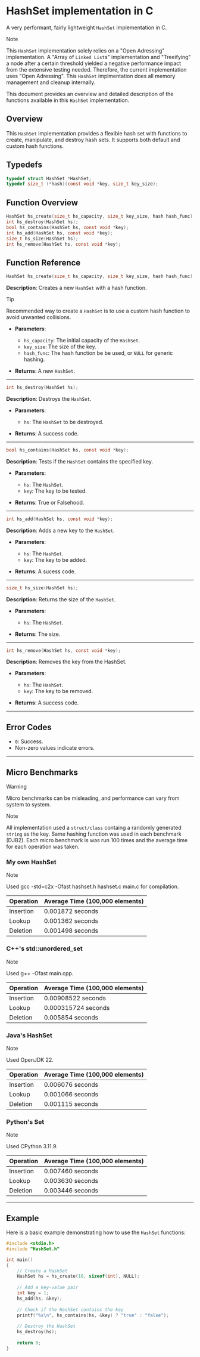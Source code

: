 # HashSet implementation in C

A very performant, fairly lightweight `HashSet` implementation in C.

> [!NOTE]
> This `HashSet` implementation solely relies on a "Open Adressing" implementation. A "Array of `Linked List`s" implementation and "Treeifying" a node after a certain threshold yielded a negative performance impact from the extensive testing needed. Therefore, the current implementation uses "Open Adressing". This `HashSet` implmentation does all memory management and cleanup internally.

This document provides an overview and detailed description of the functions available in this `HashSet` implementation.

## Overview

This `HashSet` implementation provides a flexible hash set with functions to create, manipulate, and destroy hash sets. It supports both default and custom hash functions.

## Typedefs
```c
typedef struct HashSet *HashSet;
typedef size_t (*hash)(const void *key, size_t key_size);
```


## Function Overview
```c
HashSet hs_create(size_t hs_capacity, size_t key_size, hash hash_func);
int hs_destroy(HashSet hs);
bool hs_contains(HashSet hs, const void *key);
int hs_add(HashSet hs, const void *key);
size_t hs_size(HashSet hs);
int hs_remove(HashSet hs, const void *key);
```
## Function Reference

```c 
HashSet hs_create(size_t hs_capacity, size_t key_size, hash hash_func)
```

**Description**: Creates a new `HashSet` with a hash function.

> [!TIP]
> Recommended way to create a `HashSet` is to use a custom hash function to avoid unwanted collisions.

- **Parameters**:
  - `hs_capacity`: The initial capacity of the `HashSet`.
  - `key_size`: The size of the key.
  - `hash_func`: The hash function be be used, or `NULL` for generic hashing.
  
- **Returns**: A new `HashSet`.

---

```c
int hs_destroy(HashSet hs);
```

**Description**: Destroys the `HashSet`.

- **Parameters**:
  - `hs`: The `HashSet` to be destroyed.
  
- **Returns**: A success code.

---

```c
bool hs_contains(HashSet hs, const void *key);
```

**Description**: Tests if the `HashSet` contains the specified key.

- **Parameters**:
  - `hs`: The `HashSet`.
  - `key`: The key to be tested.
  
- **Returns**: True or Falsehood.

---

```c
int hs_add(HashSet hs, const void *key);
```

**Description**: Adds a new key to the `HashSet`.

- **Parameters**:
  - `hs`: The `HashSet`.
  - `key`: The key to be added.
  
- **Returns**: A sucess code.

---

```c
size_t hs_size(HashSet hs);
```

**Description**: Returns the size of the `HashSet`.

- **Parameters**:
  - `hs`: The `HashSet`.
  
- **Returns**: The size.
  
---

```c
int hs_remove(HashSet hs, const void *key);
```

**Description**: Removes the key from the HashSet.

- **Parameters**:
  - `hs`: The `HashSet`.
  - `key`: The key to be removed.
  
- **Returns**: A success code.

---

## Error Codes

- `0`: Success.
- Non-zero values indicate errors.

---

## Micro Benchmarks

> [!WARNING]
> Micro benchmarks can be misleading, and performance can vary from system to system.

> [!NOTE]
> All implementation used a `struct/class` containg a randomly generated `string` as the key. Same hashing function was used in each benchmark (DJB2). Each micro benchmark is was run 100 times and the average time for each operation was taken. 

### My own HashSet

> [!NOTE]
> Used gcc -std=c2x -Ofast hashset.h hashset.c main.c for compilation.

| Operation   | Average Time (100,000 elements) |
|-------------|---------------------------------|
| Insertion   | 0.001872 seconds                |
| Lookup      | 0.001362 seconds                |
| Deletion    | 0.001498 seconds                |

### C++'s std::unordered_set

> [!NOTE]
> Used g++ -Ofast main.cpp.

| Operation   | Average Time (100,000 elements) |
|-------------|---------------------------------|
| Insertion   | 0.00908522 seconds              |
| Lookup      | 0.000315724 seconds             |
| Deletion    | 0.005854 seconds                |


### Java's HashSet

> [!NOTE]
> Used OpenJDK 22.

| Operation   | Average Time (100,000 elements) |
|-------------|---------------------------------|
| Insertion   | 0.006076 seconds                |
| Lookup      | 0.001066 seconds                |
| Deletion    | 0.001115 seconds                |

### Python's Set

> [!NOTE]
> Used CPython 3.11.9.

| Operation   | Average Time (100,000 elements) |
|-------------|---------------------------------|
| Insertion   | 0.007460 seconds                |
| Lookup      | 0.003630 seconds                |
| Deletion    | 0.003446 seconds                |

---

## Example

Here is a basic example demonstrating how to use the `HashSet` functions:

```c
#include <stdio.h>
#include "HashSet.h"

int main()
{
    // Create a HashSet
    HashSet hs = hs_create(10, sizeof(int), NULL);
    
    // Add a key-value pair
    int key = 1;
    hs_add(hs, &key);
    
    // Check if the HashSet contains the key
    printf("%s\n", hs_contains(hs, &key) ? "true" : "false");
    
    // Destroy the HashSet
    hs_destroy(hs);
    
    return 0;
}
